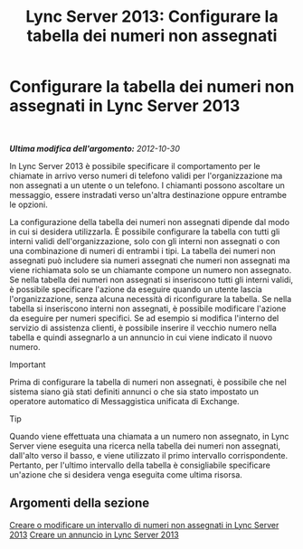 ﻿---
title: 'Lync Server 2013: Configurare la tabella dei numeri non assegnati'
TOCTitle: Configurare la tabella dei numeri non assegnati
ms:assetid: eaa01986-e92f-4328-acf6-4e46c4306a04
ms:mtpsurl: https://technet.microsoft.com/it-it/library/Gg399053(v=OCS.15)
ms:contentKeyID: 49302379
ms.date: 08/24/2015
mtps_version: v=OCS.15
ms.translationtype: HT
---

# Configurare la tabella dei numeri non assegnati in Lync Server 2013

 

_**Ultima modifica dell'argomento:** 2012-10-30_

In Lync Server 2013 è possibile specificare il comportamento per le chiamate in arrivo verso numeri di telefono validi per l'organizzazione ma non assegnati a un utente o un telefono. I chiamanti possono ascoltare un messaggio, essere instradati verso un'altra destinazione oppure entrambe le opzioni.

La configurazione della tabella dei numeri non assegnati dipende dal modo in cui si desidera utilizzarla. È possibile configurare la tabella con tutti gli interni validi dell'organizzazione, solo con gli interni non assegnati o con una combinazione di numeri di entrambi i tipi. La tabella dei numeri non assegnati può includere sia numeri assegnati che numeri non assegnati ma viene richiamata solo se un chiamante compone un numero non assegnato. Se nella tabella dei numeri non assegnati si inseriscono tutti gli interni validi, è possibile specificare l'azione da eseguire quando un utente lascia l'organizzazione, senza alcuna necessità di riconfigurare la tabella. Se nella tabella si inseriscono interni non assegnati, è possibile modificare l'azione da eseguire per numeri specifici. Se ad esempio si modifica l'interno del servizio di assistenza clienti, è possibile inserire il vecchio numero nella tabella e quindi assegnarlo a un annuncio in cui viene indicato il nuovo numero.

> [!important]  
> Prima di configurare la tabella di numeri non assegnati, è possibile che nel sistema siano già stati definiti annunci o che sia stato impostato un operatore automatico di Messaggistica unificata di Exchange.

> [!tip]  
> Quando viene effettuata una chiamata a un numero non assegnato, in Lync Server viene eseguita una ricerca nella tabella dei numeri non assegnati, dall'alto verso il basso, e viene utilizzato il primo intervallo corrispondente. Pertanto, per l'ultimo intervallo della tabella è consigliabile specificare un'azione che si desidera venga eseguita come ultima risorsa.

## Argomenti della sezione

[Creare o modificare un intervallo di numeri non assegnati in Lync Server 2013](lync-server-2013-create-or-modify-an-unassigned-number-range.md) [Creare un annuncio in Lync Server 2013](lync-server-2013-create-an-announcement.md)

